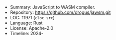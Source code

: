 * Summary:    JavaScript to WASM compiler.
* Repository: https://github.com/drogus/jawsm.git
* LOC:        11971 (`cloc src`)
* Language:   Rust
* License:    Apache-2.0
* Timeline:   2024-
